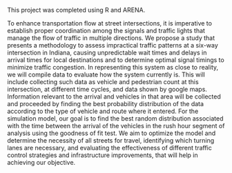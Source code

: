 This project was completed using R and ARENA.

To enhance transportation flow at street intersections, it is imperative to establish
 proper coordination among the signals and traffic lights that manage the flow of traffic
 in multiple directions. We propose a study that presents a methodology to assess
 impractical traffic patterns at a six-way intersection in Indiana, causing unpredictable
 wait times and delays in arrival times for local destinations and to determine optimal
 signal timings to minimize traffic congestion. In representing this system as close to
 reality, we will compile data to evaluate how the system currently is. This will include
 collecting such data as vehicle and pedestrian count at this intersection, at different
 time cycles, and data shown by google maps. Information relevant to the arrival and
 vehicles in that area will be collected and proceeded by finding the best probability
 distribution of the data according to the type of vehicle and route where it entered. For
 the simulation model, our goal is to find the best random distribution associated with
 the time between the arrival of the vehicles in the rush hour segment of analysis using
 the goodness of fit test. We aim to optimize the model and determine the necessity
 of all streets for travel, identifying which turning lanes are necessary, and evaluating
 the effectiveness of different traffic control strategies and infrastructure improvements,
 that will help in achieving our objective.
